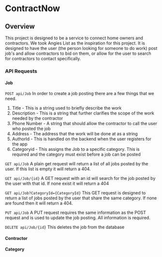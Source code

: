 # ContractNow

## Overview

This project is designed to be a service to connect home owners and contractors. We took Angies List as the inspiration for this project. It is designed to have the user (the person looking for someone to do work) post job's and allow contractors to bid on them, or allow for the user to search for contractors to contact specifically. 


### API Requests

#### Job
`POST api/Job` In order to create a job posting there are a few things that we need.  
1. Title - This is a string used to briefly describe the work  
1. Description - This is a string that further clarifies the scope of the work needed by the contractor  
1. Phone Number - A string that should allow the contractor to call the user who posted the job  
1. Address - The address that the work will be done at as a string  
1. AuthorId - This is handled on the backend when the user registers for the app   
1. Categoryid - This assigns the Job to a specific category. This is required and the category must exist before a job can be posted  

`GET api/Job` A plain get request will return a list of all jobs posted by the user. If this list is empty it will return a 404.

`GET api/Job/{id}` A GET request with an id will search for the job posted by the user with that id. If none exist it will return a 404

`GET api/Job?CategoryId={CategoryId}` This GET request is designed to return a list of jobs posted by the user that share the same category. If none are found then it will return a 404.

`PUT api/Job` A PUT request requires the same information as the POST request and is used to update the job posting. All information is required.

`DELETE api/Job/{id}` This deletes the job from the database
#### Contractor
#### Category
